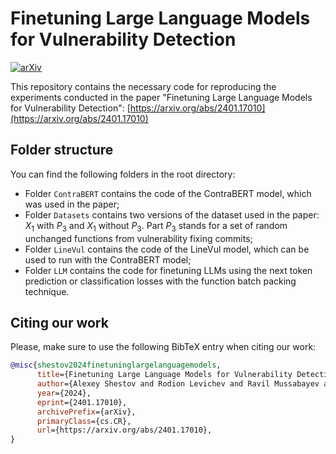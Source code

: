 # Finetuning Large Language Models for Vulnerability Detection

[![arXiv](https://img.shields.io/badge/arXiv-2401.17010-B31B1B)](https://arxiv.org/abs/2401.17010)

This repository contains the necessary code for reproducing the experiments conducted in the paper "Finetuning Large Language Models for Vulnerability Detection":
[https://arxiv.org/abs/2401.17010](https://arxiv.org/abs/2401.17010)

## Folder structure

You can find the following folders in the root directory:
- Folder `ContraBERT` contains the code of the ContraBERT model, which was used in the paper;
- Folder `Datasets` contains two versions of the dataset used in the paper: $`X_1`$ with $`P_3`$ and $`X_1`$ without $`P_3`$. Part $`P_3`$ stands for a set of random unchanged functions from vulnerability fixing commits;
- Folder `LineVul` contains the code of the LineVul model, which can be used to run with the ContraBERT model;
- Folder `LLM` contains the code for finetuning LLMs using the next token prediction or classification losses with the function batch packing technique.

## Citing our work

Please, make sure to use the following BibTeX entry when citing our work:

```bibtex
@misc{shestov2024finetuninglargelanguagemodels,
      title={Finetuning Large Language Models for Vulnerability Detection}, 
      author={Alexey Shestov and Rodion Levichev and Ravil Mussabayev and Evgeny Maslov and Anton Cheshkov and Pavel Zadorozhny},
      year={2024},
      eprint={2401.17010},
      archivePrefix={arXiv},
      primaryClass={cs.CR},
      url={https://arxiv.org/abs/2401.17010}, 
}
```
